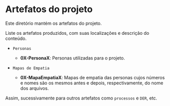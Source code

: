 # Artefatos do projeto

Este diretório mantém os artefatos do projeto. 


Liste os artefatos produzidos, com suas localizações e descrição do conteúdo.

* `Personas`
	* **0X-PersonaX**: Personas utilizadas para o projeto.

* `Mapas de Empatia`
	* **0X-MapaEmpatiaX**: Mapas de empatia das personas cujos números e nomes são os mesmos antes e depois, respectivamente, do nome dos arquivos.

Assim, sucessivamente para outros artefatos como `processos` e `DER`, etc.

